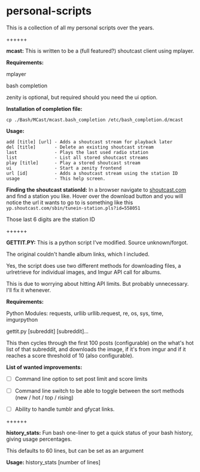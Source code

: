 # personal-scripts
This is a collection of all my personal scripts over the years.

++++++

**mcast:**
This is written to be a (full featured?) shoutcast client using mplayer.

**Requirements:**

mplayer

bash completion

zenity is optional, but required should you need the ui option.


**Installation of completion file:**
```
cp ./Bash/MCast/mcast.bash_completion /etc/bash_completion.d/mcast

```

**Usage:**
```
add [title] [url] - Adds a shoutcast stream for playback later
del [title]       - Delete an existing shoutcast stream
last              - Plays the last used radio station
list              - List all stored shoutcast streams
play [title]      - Play a stored shoutcast stream
ui                - Start a zenity frontend
url [id]          - Adds a shoutcast stream using the station ID
usage             - This help screen.
```

**Finding the shoutcast stationId:**
In a browser navigate to [shoutcast.com](http://www.shoutcast.com) and find a station you like. Hover over the download button and you will notice the url it wants to go to is something like this
```yp.shoutcast.com/sbin/tunein-station.pls?id=558051```

Those last 6 digits are the station ID

++++++

**GETTIT.PY:**
This is a python script I've modified. Source unknown/forgot.

The original couldn't handle album links, which I included. 

Yes, the script does use two different methods for downloading files, a urlretrieve for individual images, and Imgur API call for albums.

This is due to worrying about hitting API limits. But probably unnecessary. I'll fix it whenever.

**Requirements:**

Python Modules: requests, urllib urllib.request, re, os, sys, time, imgurpython

gettit.py [subreddit] [subreddit]...

This then cycles through the first 100 posts (configurable) on the what's hot list of that subreddit, and downloads the image, if it's from imgur and if it reaches a score threshold of 10 (also configurable).

**List of wanted improvements:**

- [ ] Command line option to set post limit and score limits

- [ ] Command line switch to be able to toggle between the sort methods (new / hot / top / rising)

- [ ] Ability to handle tumblr and gfycat links.

++++++

**history_stats:**
Fun bash one-liner to get a quick status of your bash history, giving usage percentages. 

This defaults to 60 lines, but can be set as an argument

**Usage:**
history_stats [number of lines]


